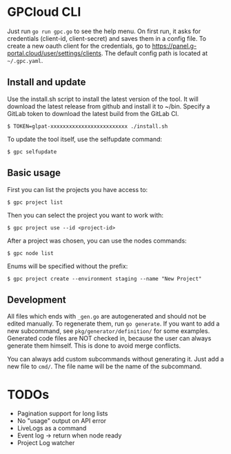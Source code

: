 # GPCloud CLI

Just run `go run gpc.go` to see the help menu.
On first run, it asks for credentials (client-id, client-secret) and saves them
in a config file. To create a new oauth client for the credentials, go to
https://panel.g-portal.cloud/user/settings/clients. The default config path is
located at `~/.gpc.yaml`.

## Install and update

Use the install.sh script to install the latest version of the tool. It will
download the latest release from github and install it to ~/bin. Specify a
GitLab token to download the latest build from the GitLab CI.

```
$ TOKEN=glpat-xxxxxxxxxxxxxxxxxxxxxxxxx ./install.sh
```

To update the tool itself, use the selfupdate command:

```
$ gpc selfupdate
```

## Basic usage
First you can list the projects you have access to:
```
$ gpc project list
```

Then you can select the project you want to work with:
```
$ gpc project use --id <project-id>
```

After a project was chosen, you can use the nodes commands:
```
$ gpc node list
```

Enums will be specified without the prefix:
```
$ gpc project create --environment staging --name "New Project"
```

## Development

All files which ends with ```_gen.go``` are autogenerated and should not be
edited manually. To regenerate them, run ```go generate```. If you want to
add a new subcommand, see ```pkg/generator/definition/``` for some examples.
Generated code files are NOT checked in, because the user can always generate
them himself. This is done to avoid merge conflicts.

You can always add custom subcommands without generating it. Just add a new
file to ```cmd/```. The file name will be the name of the subcommand.


# TODOs

* Pagination support for long lists
* No "usage" output on API error
* LiveLogs as a command
* Event log -> return when node ready
* Project Log watcher
